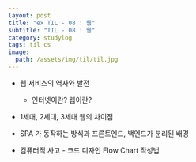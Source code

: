 ```yaml
---
layout: post
title: "ex TIL - 08 : 웹"
subtitle: "TIL - 08 : 웹"
category: studylog
tags: til cs
image:
  path: /assets/img/til/til.jpg
---
```


- 웹 서비스의 역사와 발전

  - 인터넷이란? 웹이란?

- 1세대, 2세대, 3세대 웹의 차이점

- SPA 가 동작하는 방식과 프론트엔드, 백엔드가 분리된 배경

- 컴퓨터적 사고 - 코드 디자인 Flow Chart 작성법
